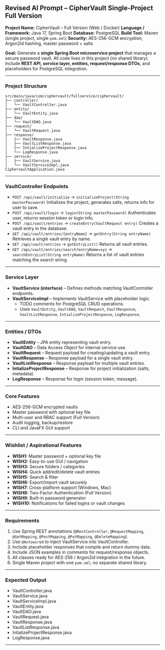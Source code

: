 ## **Revised AI Prompt – CipherVault Single-Project Full Version**

**Project Name:** CipherVault – Full Version (Web / Docker)
**Language / Framework:** Java 17, Spring Boot
**Database:** PostgreSQL
**Build Tool:** Maven (single project, single `pom.xml`)
**Security:** AES-256-GCM encryption, Argon2id hashing, master password + salts

**Goal:** Generate a **single Spring Boot microservice project** that manages a secure password vault. All code lives in this project (no shared library). Include **REST API, service layer, entities, request/response DTOs**, and placeholders for PostgreSQL integration.

---

### **Project Structure**

```
src/main/java/com/ciphervault/fullservice/ciphervault/
├── controller/
│   └── VaultController.java
├── entity/
│   └── VaultEntity.java
├── dao/
│   └── VaultDAO.java
├── request/
│   └── VaultRequest.java
├── response/
│   ├── VaultResponse.java
│   ├── VaultListResponse.java
│   ├── IntializeProjectResponse.java
│   └── LogResponse.java
├── service/
│   ├── VaultService.java
│   └── VaultServiceImpl.java
CiphervaultApplication.java
```

---

### **VaultController Endpoints**

* `POST /api/vault/initialize` → `initializeProject(String masterPassword)`
  Initializes the project, generates salts, returns info for user to save.
* `POST /api/vault/login` → `login(String masterPassword)`
  Authenticates user, returns session token or login info.
* `POST /api/vault/entries` → `createEntry(VaultRequest entry)`
  Creates a vault entry in the database.
* `GET /api/vault/entries/{entryName}` → `getEntry(String entryName)`
  Retrieves a single vault entry by name.
* `GET /api/vault/entries` → `getEntryList()`
  Returns all vault entries.
* `GET /api/vault/entries/search?entryName=xyz` → `searchEntryList(String entryName)`
  Returns a list of vault entries matching the search string.

---

### **Service Layer**

* **VaultService (interface)** – Defines methods matching VaultController endpoints.
* **VaultServiceImpl** – Implements VaultService with placeholder logic.
  * TODO comments for PostgreSQL CRUD operations.
  * Uses `VaultEntity`, `VaultDAO`, `VaultRequest`, `VaultResponse`, `VaultListResponse`, `IntializeProjectResponse`, `LogResponse`.

---

### **Entities / DTOs**

* **VaultEntity** – JPA entity representing vault entry.
* **VaultDAO** – Data Access Object for internal service use.
* **VaultRequest** – Request payload for creating/updating a vault entry.
* **VaultResponse** – Response payload for a single vault entry.
* **VaultListResponse** – Response payload for multiple vault entries.
* **IntializeProjectResponse** – Response for project initialization (salts, metadata).
* **LogResponse** – Response for login (session token, message).

---

### **Core Features**

* AES-256-GCM encrypted vaults
* Master password with optional key file
* Multi-user and RBAC support (Full Version)
* Audit logging, backup/restore
* CLI and JavaFX GUI support

---

### **Wishlist / Aspirational Features**

* **WISH1:** Master password + optional key file
* **WISH2:** Easy-to-use GUI / navigation
* **WISH3:** Secure folders / categories
* **WISH4:** Quick add/edit/delete vault entries
* **WISH5:** Search & filter
* **WISH6:** Export/import vault securely
* **WISH7:** Cross-platform support (Windows, Mac)
* **WISH8:** Two-Factor Authentication (Full Version)
* **WISH9:** Built-in password generator
* **WISH10:** Notifications for failed logins or vault changes

---

### **Requirements**

1. Use Spring REST annotations (`@RestController`, `@RequestMapping`, `@GetMapping`, `@PostMapping`, `@PutMapping`, `@DeleteMapping`).
2. Use `@Autowired` to inject VaultService into VaultController.
3. Include placeholder responses that compile and return dummy data.
4. Include JSON examples in comments for request/response objects.
5. All classes ready for AES-256 / Argon2id integration in the future.
6. Single Maven project with one `pom.xml`; no separate shared library.

---

### **Expected Output**

* VaultController.java
* VaultService.java
* VaultServiceImpl.java
* VaultEntity.java
* VaultDAO.java
* VaultRequest.java
* VaultResponse.java
* VaultListResponse.java
* IntializeProjectResponse.java
* LogResponse.java

---
